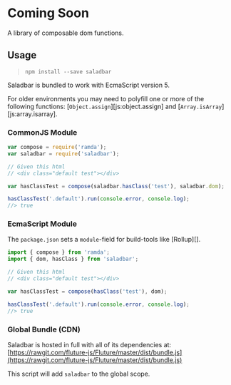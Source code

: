 # Coming Soon

A library of composable dom functions.

## Usage

> `npm install --save saladbar`

Saladbar is bundled to work with EcmaScript version 5.

For older environments you may need to polyfill one or more of the following
functions: [`Object.assign`][js:object.assign] and [`Array.isArray`][js:array.isarray].

### CommonJS Module

<!-- eslint-disable no-var -->

<!-- eslint-disable padding-line-between-statements -->

```js
var compose = require('ramda');
var saladbar = require('saladbar');

// Given this html
// <div class="default test"></div>

var hasClassTest = compose(saladbar.hasClass('test'), saladbar.dom);

hasClassTest('.default').run(console.error, console.log);
//> true
```

### EcmaScript Module

The `package.json` sets a `module`-field for build-tools like [Rollup][].

```js
import { compose } from 'ramda';
import { dom, hasClass } from 'saladbar';

// Given this html
// <div class="default test"></div>

var hasClassTest = compose(hasClass('test'), dom);

hasClassTest('.default').run(console.error, console.log);
//> true
```

### Global Bundle (CDN)

Saladbar is hosted in full with all of its dependencies at:
[https://rawgit.com/fluture-js/Fluture/master/dist/bundle.js](https://rawgit.com/fluture-js/Fluture/master/dist/bundle.js)

This script will add `saladbar` to the global scope.

